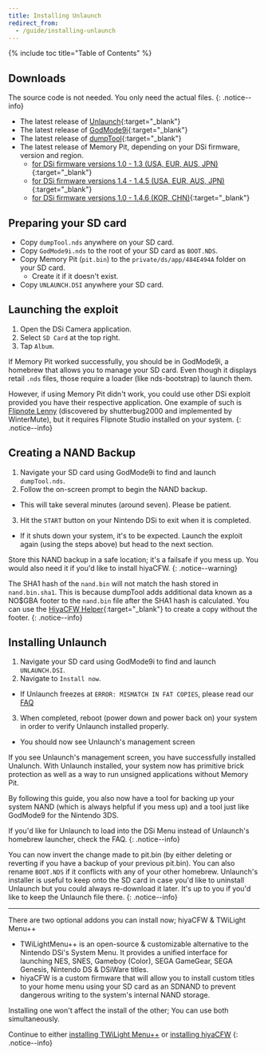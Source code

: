 ```yaml
---
title: Installing Unlaunch
redirect_from:
  - /guide/installing-unlaunch
---
```


{% include toc title="Table of Contents" %}

## Downloads

The source code is not needed. You only need the actual files.
{: .notice--info}

- The latest release of [Unlaunch](https://problemkaputt.de/unlaunch.zip){:target="_blank"}
- The latest release of [GodMode9i](https://github.com/RocketRobz/GodMode9i/releases){:target="_blank"}
- The latest release of [dumpTool](https://github.com/zoogie/dumpTool/releases){:target="_blank"}
- The latest release of Memory Pit, depending on your DSi firmware, version and region.
  - [for DSi firmware versions 1.0 - 1.3   (USA, EUR, AUS, JPN)](https://github.com/emiyl/dsi.cfw.guide/raw/master/assets/files/memory_pit/256/pit.bin){:target="_blank"}
  - [for DSi firmware versions 1.4 - 1.4.5 (USA, EUR, AUS, JPN)](https://github.com/emiyl/dsi.cfw.guide/raw/master/assets/files/memory_pit/768_1024/pit.bin){:target="_blank"}
  - [for DSi firmware versions 1.0 - 1.4.6 (KOR, CHN)](https://github.com/emiyl/dsi.cfw.guide/raw/master/assets/files/memory_pit/256/pit.bin){:target="_blank"}

## Preparing your SD card

- Copy `dumpTool.nds` anywhere on your SD card.
- Copy `GodMode9i.nds` to the root of your SD card as `BOOT.NDS`.
- Copy Memory Pit (`pit.bin`) to the `private/ds/app/484E494A` folder on your SD card.
   - Create it if it doesn't exist.
- Copy `UNLAUNCH.DSI` anywhere your SD card.

## Launching the exploit

1. Open the DSi Camera application.
2. Select `SD Card` at the top right.
3. Tap `Album`.

If Memory Pit worked successfully, you should be in GodMode9i, a homebrew that allows you to manage your SD card. Even though it displays retail `.nds` files, those require a loader (like nds-bootstrap) to launch them.

However, if using Memory Pit didn't work, you could use other DSi exploit provided you have their respective application. One example of such is [Flipnote Lenny](installing-unlaunch-legacy) (discovered by shutterbug2000 and implemented by WinterMute), but it requires Flipnote Studio installed on your system.
{: .notice--info}

## Creating a NAND Backup
1. Navigate your SD card using GodMode9i to find and launch `dumpTool.nds`.
2. Follow the on-screen prompt to begin the NAND backup.
  - This will take several minutes (around seven). Please be patient.
3. Hit the `START` button on your Nintendo DSi to exit when it is completed.
  - If it shuts down your system, it's to be expected. Launch the exploit again (using the steps above) but head to the next section.

Store this NAND backup in a safe location; it's a failsafe if you mess up. You would also need it if you'd like to install hiyaCFW.
{: .notice--warning}

The SHA1 hash of the `nand.bin` will not match the hash stored in `nand.bin.sha1`. This is because dumpTool adds additional data known as a NO$GBA footer to the `nand.bin` file after the SHA1 hash is calculated. You can use the [HiyaCFW Helper](https://github.com/mondul/HiyaCFW-Helper/releases){:target="_blank"} to create a copy without the footer.
{: .notice--info}

## Installing Unlaunch
1. Navigate your SD card using GodMode9i to find and launch `UNLAUNCH.DSI`.
2. Navigate to `Install now`.
  - If Unlaunch freezes at `ERROR: MISMATCH IN FAT COPIES`, please read our [FAQ](/faq)
3. When completed, reboot (power down and power back on) your system in order to verify Unlaunch installed properly.
  - You should now see Unlaunch's management screen

If you see Unlaunch's management screen, you have successfully installed Unalunch. With Unlaunch installed, your system now has primitive brick protection as well as a way to run unsigned applications without Memory Pit.

By following this guide, you also now have a tool for backing up your system NAND (which is always helpful if you mess up) and a tool just like GodMode9 for the Nintendo 3DS.

If you'd like for Unlaunch to load into the DSi Menu instead of Unlaunch's homebrew launcher, check the FAQ.
{: .notice--info}

You can now invert the change made to pit.bin (by either deleting or reverting if you have a backup of your previous pit.bin). You can also rename `BOOT.NDS` if it conflicts with any of your other homebrew. Unlaunch's installer is useful to keep onto the SD card in case you'd like to uninstall Unlaunch but you could always re-download it later. It's up to you if you'd like to keep the Unlaunch file there.
{: .notice--info}

---

There are two optional addons you can install now; hiyaCFW & TWiLight Menu++

- TWiLightMenu++ is an open-source & customizable alternative to the Nintendo DSi's System Menu. It provides a unified interface for launching NES, SNES, Gameboy (Color), SEGA GameGear, SEGA Genesis, Nintendo DS & DSiWare titles.
- hiyaCFW is a custom firmware that will allow you to install custom titles to your home menu using your SD card as an SDNAND to prevent dangerous writing to the system's internal NAND storage.

Installing one won't affect the install of the other; You can use both simultaneously.

Continue to either [installing TWiLight Menu++](installing-twilight-menu++) or [installing hiyaCFW](installing-hiyacfw)
{: .notice--info}
